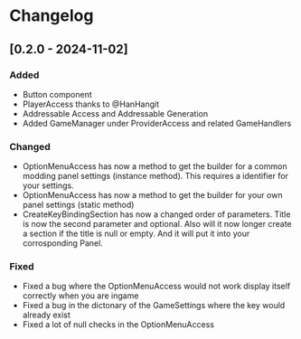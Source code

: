 # Changelog

## [0.2.0 - 2024-11-02]
### Added
- Button component
- PlayerAccess thanks to @HanHangit
- Addressable Access and Addressable Generation
- Added GameManager under ProviderAccess and related GameHandlers

### Changed
- OptionMenuAccess has now a method to get the builder for a common modding panel settings (instance method). This requires a identifier for your settings.
- OptionMenuAccess has now a method to get the builder for your own panel settings (static method)
- CreateKeyBindingSection has now a changed order of parameters. Title is now the second parameter and optional. Also will it now longer create a section if the title is null or empty. And it will put it into your corrosponding Panel.

### Fixed
- Fixed a bug where the OptionMenuAccess would not work display itself correctly when you are ingame
- Fixed a bug in the dictonary of the GameSettings where the key would already exist
- Fixed a lot of null checks in the OptionMenuAccess